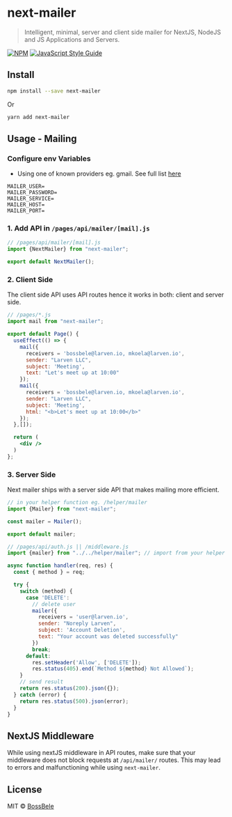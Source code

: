 # next-mailer

> Intelligent, minimal, server and client side mailer for NextJS, NodeJS and JS Applications and Servers.

[![NPM](https://img.shields.io/npm/v/next-mailer.svg)](https://www.npmjs.com/package/next-mailer) [![JavaScript Style Guide](https://img.shields.io/badge/code_style-standard-brightgreen.svg)](https://standardjs.com)

## Install

```bash
npm install --save next-mailer
```

Or

```bash
yarn add next-mailer
```

## Usage - Mailing

### Configure env Variables
- Using one of known providers eg. gmail. See full list [here](https://nodemailer.com/smtp/well-known/)

```env
MAILER_USER=
MAILER_PASSWORD=
MAILER_SERVICE=
MAILER_HOST=
MAILER_PORT=
```

### 1. Add API in `/pages/api/mailer/[mail].js`
```jsx
// /pages/api/mailer/[mail].js
import {NextMailer} from "next-mailer";

export default NextMailer();
```

### 2. Client Side
The client side API uses API routes hence it works in both: client and server side.

```jsx
// /pages/*.js
import mail from "next-mailer";

export default Page() {
  useEffect(() => {
    mail({
      receivers = 'bossbele@larven.io, mkoela@larven.io',
      sender: "Larven LLC",
      subject: 'Meeting',
      text: "Let's meet up at 10:00"
    });
    mail({
      receivers = 'bossbele@larven.io, mkoela@larven.io',
      sender: "Larven LLC",
      subject: 'Meeting',
      html: "<b>Let's meet up at 10:00</b>"
    });
  },[]);

  return (
    <div />
  )
};
```

### 3. Server Side
Next mailer ships with a server side API that makes mailing more efficient.

```jsx
// in your helper function eg. /helper/mailer
import {Mailer} from "next-mailer";

const mailer = Mailer();

export default mailer;
```

```jsx
// /pages/api/auth.js || /middleware.js
import {mailer} from "../../helper/mailer"; // import from your helper file

async function handler(req, res) {
  const { method } = req;

  try {
    switch (method) {
      case 'DELETE':
        // delete user
        mailer({
          receivers = 'user@larven.io',
          sender: "Noreply Larven",
          subject: 'Account Deletion',
          text: "Your account was deleted successfully"
        })
        break;
      default:
        res.setHeader('Allow', ['DELETE']);
        res.status(405).end(`Method ${method} Not Allowed`);
    }
    // send result
    return res.status(200).json({});
  } catch (error) {
    return res.status(500).json(error);
  }
}
```

## NextJS Middleware
While using nextJS middleware in API routes, make sure that your middleware does not block requests at `/api/mailer/` routes. This may lead to errors and malfunctioning while using `next-mailer`.

## License

MIT © [BossBele](https://github.com/BossBele)
